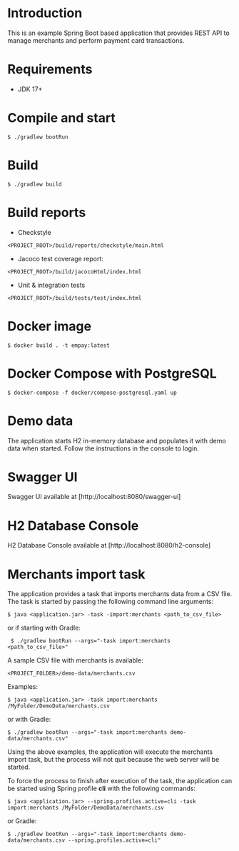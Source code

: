 # Introduction
This is an example Spring Boot based application that provides REST API to 
manage merchants and perform payment card transactions. 

# Requirements
- JDK 17+

# Compile and start

```
$ ./gradlew bootRun
```

# Build
```
$ ./gradlew build
```

# Build reports
- Checkstyle
```
<PROJECT_ROOT>/build/reports/checkstyle/main.html
```
- Jacoco test coverage report:
```
<PROJECT_ROOT>/build/jacocoHtml/index.html
```
- Unit & integration tests 
```
<PROJECT_ROOT>/build/tests/test/index.html
```

# Docker image
```
$ docker build . -t empay:latest
```

# Docker Compose with PostgreSQL

```
$ docker-compose -f docker/compose-postgresql.yaml up
```
# Demo data
The application starts H2 in-memory database and populates it with demo data when started.
Follow the instructions in the console to login. 

# Swagger UI
Swagger UI available at [http://localhost:8080/swagger-ui]

# H2 Database Console
H2 Database Console available at [http://localhost:8080/h2-console]

# Merchants import task
The application provides a task that imports merchants data from a CSV file. The task
is started by passing the following command line arguments: 

```
$ java <application.jar> -task -import:merchants <path_to_csv_file>
```
or if starting with Gradle: 
```
 $ ./gradlew bootRun --args="-task import:merchants <path_to_csv_file>"
```
A sample CSV file with merchants is available: 
```
<PROJECT_FOLDER>/demo-data/merchants.csv
```

Examples: 
```
$ java <application.jar> -task import:merchants /MyFolder/DemoData/merchants.csv
```
or with Gradle:
```
$ ./gradlew bootRun --args="-task import:merchants demo-data/merchants.csv"
```

Using the above examples, the application will execute the merchants import task, but the
process will not quit because the web server will be started. 

To force the process to finish after execution of the task, the application can be started
using Spring profile **cli** with the following commands: 

```
$ java <application.jar> --spring.profiles.active=cli -task import:merchants /MyFolder/DemoData/merchants.csv
```
or Gradle:
```
$ ./gradlew bootRun --args="-task import:merchants demo-data/merchants.csv --spring.profiles.active=cli"
```
